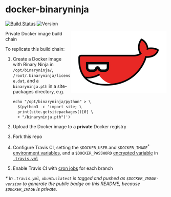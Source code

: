 # docker-binaryninja

[![Build Status](https://travis-ci.com/devtty1er/docker-binaryninja.svg?branch=dev)](https://travis-ci.com/devtty1er/docker-binaryninja)
![Version](https://img.shields.io/docker/v/devtty1er/binaryninja-version?color=blue&sort=date)

<img align="right" height="195" width="300" src="logo.png" >

Private Docker image build chain

To replicate this build chain:

1. Create a Docker image with Binary Ninja in `/opt/binaryninja/`, `/root/.binaryninja/license.dat`, and a `binaryninja.pth` in a site-packages directory, e.g.
    ```
    echo "/opt/binaryninja/python" > \
      $(python3 -c 'import site; \
      print(site.getsitepackages()[0] \
      + "/binaryninja.pth")')
    ```

2. Upload the Docker image to a **private** Docker registry
3. Fork this repo
4. Configure Travis CI, setting the `$DOCKER_USER` and `$DOCKER_IMAGE`<sup>*</sup> [environment variables](https://docs.travis-ci.com/user/environment-variables/#defining-public-variables-in-travisyml), and a `$DOCKER_PASSWORD` [encrypted variable](https://docs.travis-ci.com/user/environment-variables/#defining-encrypted-variables-in-travisyml) in [`.travis.yml`](.travis.yml)
5. Enable Travis CI with [cron jobs](https://docs.travis-ci.com/user/cron-jobs/) for each branch

<i>* In `.travis.yml`, `ubuntu:latest` is tagged and pushed as `$DOCKER_IMAGE-version` to generate the public badge on this README, because `$DOCKER_IMAGE` is private.</i>

